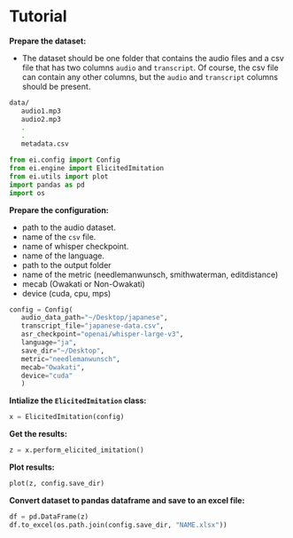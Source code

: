 # Tutorial

**Prepare the dataset:**

- The dataset should be one folder that contains the audio files and a csv file that has two columns `audio` and `transcript`. Of course, the csv file can contain any other columns, but the `audio` and `transcript` columns should be present.

```bash
data/
   audio1.mp3
   audio2.mp3
   .
   .
   metadata.csv
```

```python
from ei.config import Config
from ei.engine import ElicitedImitation
from ei.utils import plot
import pandas as pd
import os
```

**Prepare the configuration:**

- path to the audio dataset.
- name of the `csv` file.
- name of whisper checkpoint.
- name of the language.
- path to the output folder
- name of the metric (needlemanwunsch, smithwaterman, editdistance)
- mecab (Owakati or Non-Owakati)
- device (cuda, cpu, mps)

```python
config = Config(
   audio_data_path="~/Desktop/japanese", 
   transcript_file="japanese-data.csv", 
   asr_checkpoint="openai/whisper-large-v3", 
   language="ja", 
   save_dir="~/Desktop",
   metric="needlemanwunsch",
   mecab="Owakati",
   device="cuda"
   )
```

**Intialize the `ElicitedImitation` class:**

```python
x = ElicitedImitation(config)
```

**Get the results:**

```python
z = x.perform_elicited_imitation()
```

**Plot results:**

```python
plot(z, config.save_dir)
```

**Convert dataset to pandas dataframe and save to an excel file:**

```python
df = pd.DataFrame(z)
df.to_excel(os.path.join(config.save_dir, "NAME.xlsx"))
```
